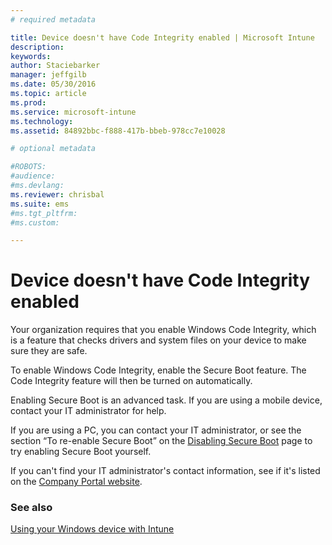 ```yaml
---
# required metadata

title: Device doesn't have Code Integrity enabled | Microsoft Intune
description:
keywords:
author: Staciebarker
manager: jeffgilb
ms.date: 05/30/2016
ms.topic: article
ms.prod:
ms.service: microsoft-intune
ms.technology:
ms.assetid: 84892bbc-f888-417b-bbeb-978cc7e10028

# optional metadata

#ROBOTS:
#audience:
#ms.devlang:
ms.reviewer: chrisbal
ms.suite: ems
#ms.tgt_pltfrm:
#ms.custom:

---
```



# Device doesn't have Code Integrity enabled

Your organization requires that you enable Windows Code Integrity, which is a feature that checks drivers and system files on your device to make sure they are safe. 

To enable Windows Code Integrity, enable the Secure Boot feature. The Code Integrity feature will then be turned on automatically. 

Enabling Secure Boot is an advanced task. If you are using a mobile device, contact your IT administrator for help. 

If you are using a PC, you can contact your IT administrator, or see the section “To re-enable Secure Boot” on the [Disabling Secure Boot](https://msdn.microsoft.com/library/windows/hardware/dn898540(v=vs.85).aspx) page to try enabling Secure Boot yourself.

If you can't find your IT administrator's contact information, see if it's listed on the [Company Portal website](http://portal.manage.microsoft.com).

### See also
[Using your Windows device with Intune](using-your-windows-device-with-intune.md)